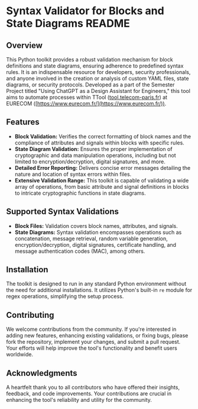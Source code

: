 # Syntax Validator for Blocks and State Diagrams README

## Overview
This Python toolkit provides a robust validation mechanism for block definitions and state diagrams, ensuring adherence to predefined syntax rules. It is an indispensable resource for developers, security professionals, and anyone involved in the creation or analysis of custom YAML files, state diagrams, or security protocols. Developed as a part of the Semester Project titled "Using ChatGPT as a Design Assistant for Engineers," this tool aims to automate processes within TTool ([tool.telecom-paris.fr](https://tool.telecom-paris.fr)) at EURECOM ([https://www.eurecom.fr/](https://www.eurecom.fr/)).

## Features
- **Block Validation:** Verifies the correct formatting of block names and the compliance of attributes and signals within blocks with specific rules.
- **State Diagram Validation:** Ensures the proper implementation of cryptographic and data manipulation operations, including but not limited to encryption/decryption, digital signatures, and more.
- **Detailed Error Reporting:** Delivers concise error messages detailing the nature and location of syntax errors within files.
- **Extensive Validation Range:** This toolkit is capable of validating a wide array of operations, from basic attribute and signal definitions in blocks to intricate cryptographic functions in state diagrams.

## Supported Syntax Validations
- **Block Files:** Validation covers block names, attributes, and signals.
- **State Diagrams:** Syntax validation encompasses operations such as concatenation, message retrieval, random variable generation, encryption/decryption, digital signatures, certificate handling, and message authentication codes (MAC), among others.

## Installation
The toolkit is designed to run in any standard Python environment without the need for additional installations. It utilizes Python's built-in `re` module for regex operations, simplifying the setup process.

## Contributing
We welcome contributions from the community. If you're interested in adding new features, enhancing existing validations, or fixing bugs, please fork the repository, implement your changes, and submit a pull request. Your efforts will help improve the tool's functionality and benefit users worldwide.

## Acknowledgments
A heartfelt thank you to all contributors who have offered their insights, feedback, and code improvements. Your contributions are crucial in enhancing the tool's reliability and utility for the community.
